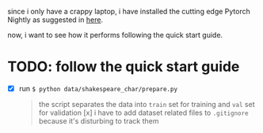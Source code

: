 since i only have a crappy laptop, i have installed the cutting edge Pytorch Nightly as suggested in [here](/README.md).

now, i want to see how it performs following the quick start guide.

# TODO: follow the quick start guide

- [x] run `$ python data/shakespeare_char/prepare.py`
  > the script separates the data into `train` set for training and `val` set for validation
  [x] i have to add dataset related files to `.gitignore` because it's disturbing to track them